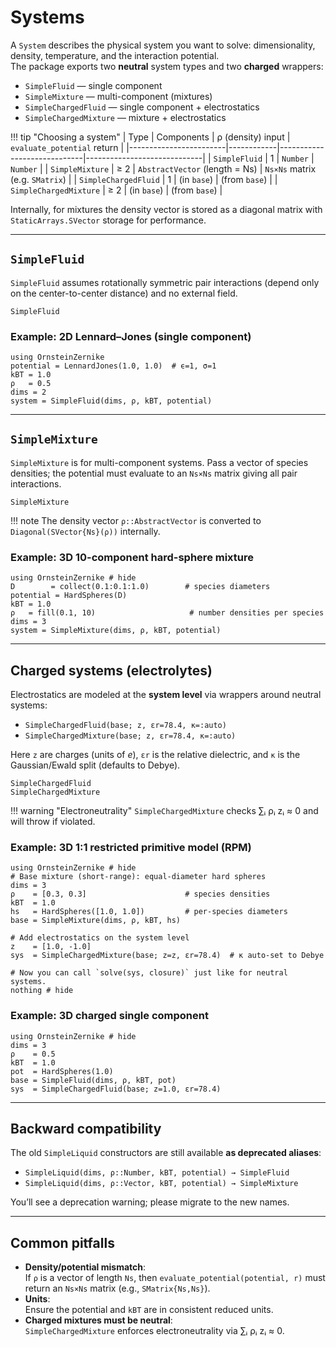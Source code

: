 # Systems

A `System` describes the physical system you want to solve: dimensionality, density, temperature, and the interaction potential.  
The package exports two **neutral** system types and two **charged** wrappers:

- `SimpleFluid` — single component
- `SimpleMixture` — multi-component (mixtures)
- `SimpleChargedFluid` — single component + electrostatics
- `SimpleChargedMixture` — mixture + electrostatics

!!! tip "Choosing a system"
    | Type                   | Components | ρ (density) input           | `evaluate_potential` return |
    |------------------------|------------|-----------------------------|-----------------------------|
    | `SimpleFluid`          | 1          | `Number`                    | `Number`                    |
    | `SimpleMixture`        | ≥ 2        | `AbstractVector` (length = Ns) | `Ns×Ns` matrix (e.g. `SMatrix`) |
    | `SimpleChargedFluid`   | 1          | (in `base`)                 | (from `base`)               |
    | `SimpleChargedMixture` | ≥ 2        | (in `base`)                 | (from `base`)               |

Internally, for mixtures the density vector is stored as a diagonal matrix with `StaticArrays.SVector` storage for performance.

---

## `SimpleFluid`

`SimpleFluid` assumes rotationally symmetric pair interactions (depend only on the center-to-center distance) and no external field.

```@docs
SimpleFluid
```

### Example: 2D Lennard–Jones (single component)

```@example 1
using OrnsteinZernike
potential = LennardJones(1.0, 1.0)  # ϵ=1, σ=1
kBT = 1.0
ρ   = 0.5
dims = 2
system = SimpleFluid(dims, ρ, kBT, potential)
```

---

## `SimpleMixture`

`SimpleMixture` is for multi-component systems. Pass a vector of species densities; the potential must evaluate to an `Ns×Ns` matrix giving all pair interactions.

```@docs
SimpleMixture
```

!!! note
    The density vector `ρ::AbstractVector` is converted to `Diagonal(SVector{Ns}(ρ))` internally.

### Example: 3D 10-component hard-sphere mixture

```@example 1
using OrnsteinZernike # hide
D        = collect(0.1:0.1:1.0)        # species diameters
potential = HardSpheres(D)
kBT = 1.0
ρ   = fill(0.1, 10)                     # number densities per species
dims = 3
system = SimpleMixture(dims, ρ, kBT, potential)
```

---

## Charged systems (electrolytes)

Electrostatics are modeled at the **system level** via wrappers around neutral systems:

- `SimpleChargedFluid(base; z, εr=78.4, κ=:auto)`
- `SimpleChargedMixture(base; z, εr=78.4, κ=:auto)`

Here `z` are charges (units of *e*), `εr` is the relative dielectric, and `κ` is the Gaussian/Ewald split (defaults to Debye).

```@docs
SimpleChargedFluid
SimpleChargedMixture
```

!!! warning "Electroneutrality"
    `SimpleChargedMixture` checks ∑ᵢ ρᵢ zᵢ ≈ 0 and will throw if violated.

### Example: 3D 1:1 restricted primitive model (RPM)

```@example 1
using OrnsteinZernike # hide
# Base mixture (short-range): equal-diameter hard spheres
dims = 3
ρ    = [0.3, 0.3]                      # species densities
kBT  = 1.0
hs   = HardSpheres([1.0, 1.0])         # per-species diameters
base = SimpleMixture(dims, ρ, kBT, hs)

# Add electrostatics on the system level
z    = [1.0, -1.0]
sys  = SimpleChargedMixture(base; z=z, εr=78.4)  # κ auto-set to Debye

# Now you can call `solve(sys, closure)` just like for neutral systems.
nothing # hide
```

### Example: 3D charged single component

```@example 1
using OrnsteinZernike # hide
dims = 3
ρ    = 0.5
kBT  = 1.0
pot  = HardSpheres(1.0)
base = SimpleFluid(dims, ρ, kBT, pot)
sys  = SimpleChargedFluid(base; z=1.0, εr=78.4)
```

---

## Backward compatibility

The old `SimpleLiquid` constructors are still available **as deprecated aliases**:

- `SimpleLiquid(dims, ρ::Number, kBT, potential) → SimpleFluid`
- `SimpleLiquid(dims, ρ::Vector, kBT, potential) → SimpleMixture`

You’ll see a deprecation warning; please migrate to the new names.

---

## Common pitfalls

- **Density/potential mismatch**:  
  If `ρ` is a vector of length `Ns`, then `evaluate_potential(potential, r)` must return an `Ns×Ns` matrix (e.g., `SMatrix{Ns,Ns}`).
- **Units**:  
  Ensure the potential and `kBT` are in consistent reduced units.
- **Charged mixtures must be neutral**:  
  `SimpleChargedMixture` enforces electroneutrality via ∑ᵢ ρᵢ zᵢ ≈ 0.

